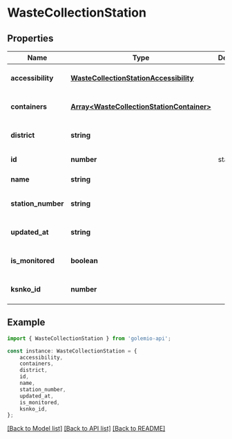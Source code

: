 # WasteCollectionStation


## Properties

Name | Type | Description | Notes
------------ | ------------- | ------------- | -------------
**accessibility** | [**WasteCollectionStationAccessibility**](WasteCollectionStationAccessibility.md) |  | [optional] [default to undefined]
**containers** | [**Array&lt;WasteCollectionStationContainer&gt;**](WasteCollectionStationContainer.md) |  | [optional] [default to undefined]
**district** | **string** |  | [optional] [default to undefined]
**id** | **number** | station id | [default to undefined]
**name** | **string** |  | [default to undefined]
**station_number** | **string** |  | [optional] [default to undefined]
**updated_at** | **string** |  | [optional] [default to undefined]
**is_monitored** | **boolean** |  | [optional] [default to undefined]
**ksnko_id** | **number** |  | [optional] [default to undefined]

## Example

```typescript
import { WasteCollectionStation } from 'golemio-api';

const instance: WasteCollectionStation = {
    accessibility,
    containers,
    district,
    id,
    name,
    station_number,
    updated_at,
    is_monitored,
    ksnko_id,
};
```

[[Back to Model list]](../README.md#documentation-for-models) [[Back to API list]](../README.md#documentation-for-api-endpoints) [[Back to README]](../README.md)
